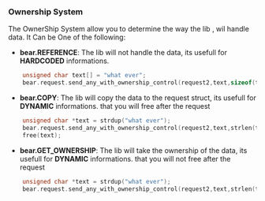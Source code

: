 
### Ownership System
The OwnerShip System allow you to determine the way the lib , wil handle data.
It Can be One of the following:

- **bear.REFERENCE**: The lib will not handle the data, its usefull for **HARDCODED** informations.

```c
    unsigned char text[] = "what ever";
    bear.request.send_any_with_ownership_control(request2,text,sizeof(text)-1,bear.REFERENCE);
```

- **bear.COPY**: The lib will copy the data to the request struct, its usefull for **DYNAMIC** informations.
that you will free after the request
```c
    unsigned char *text = strdup("what ever");
    bear.request.send_any_with_ownership_control(request2,text,strlen(text),bear.COPY);
    free(text);
```

- **bear.GET_OWNERSHIP**: The lib will take the ownership of the data, its usefull for **DYNAMIC** informations.
that you will not free after the request
```c
    unsigned char *text = strdup("what ever");
    bear.request.send_any_with_ownership_control(request2,text,strlen(text),bear.GET_OWNERSHIP);
```